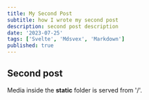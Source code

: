 ```yaml
---
title: My Second Post
subtitle: how I wrote my second post
description: second post description
date: '2023-07-25'
tags: ['Svelte', 'Mdsvex', 'Markdown']
published: true
---
```


## Second post

Media inside the **static** folder is served from '/'.
<!-- ![Svelte](favicon.png) -->
